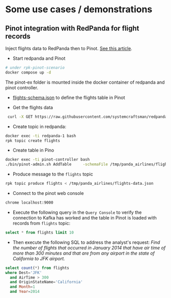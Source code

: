 # Some use cases / demonstrations

## Pinot integration with RedPanda for flight records

Inject flights data to RedPanda then to Pinot. [See this article](https://redpanda.com/blog/streaming-data-apache-pinot-kafka-connect-redpanda/).

* Start redpanda and Pinot

```sh
# under rpk-pinot-scenario
docker compose up -d
```

The pinot-ex folder is mounted inside the docker container of redpanda and pinot controller.

* [flights-schema.json](https://github.com/jbcodeforce/redpanda-studies/blob/master/rpk-pinot-scenario/pinot-ex/flights-schema.json) to define the flights table in Pinot

* Get the flights data

```sh
 curl -X GET https://raw.githubusercontent.com/systemcraftsman/redpanda-apache-pinot-demo/main/resources/data/flights-data.json > flights-data.json
```

* Create topic in redpanda:

```sh
docker exec -ti redpanda-1 bash
rpk topic create flights
```

* Create table in Pino

```sh
docker exec -ti pinot-controller bash
./bin/pinot-admin.sh AddTable     -schemaFile /tmp/panda_airlines/flights-schema.json     -tableConfigFile /tmp/panda_airlines/flights-table-realtime.json     -exec
```

* Produce message to the `flights` topic

```sh
rpk topic produce flights < /tmp/panda_airlines/flights-data.json
```

* Connect to the pinot web console 

```sh
chrome localhost:9000
```

* Execute the following query in the `Query Console` to verify the connection to Kafka has worked and the table in Pinot is loaded with records from `flights` topic:

```sql
select * from flights limit 10
```

* Then execute the following SQL to address the analyst's request: *Find the number of flights that occurred in January 2014 that have air time of more than 300 minutes and that are from any airport in the state of California to JFK airport.*

```sql
select count(*) from flights
where Dest='JFK'
  and AirTime > 300
  and OriginStateName='California'
  and Month=1
  and Year=2014
```

